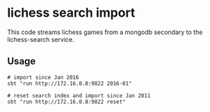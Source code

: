 # lichess search import

This code streams lichess games from a mongodb secondary to the lichess-search service.

## Usage

```
# import since Jan 2016
sbt "run http://172.16.0.8:9822 2016-01"

# reset search index and import since Jan 2011
sbt "run http://172.16.0.8:9822 reset"
```
